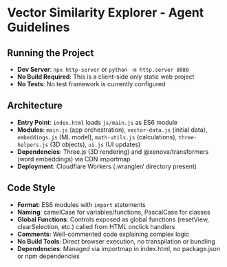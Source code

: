 # Vector Similarity Explorer - Agent Guidelines

## Running the Project
- **Dev Server**: `npx http-server` or `python -m http.server 8080`
- **No Build Required**: This is a client-side only static web project
- **No Tests**: No test framework is currently configured

## Architecture
- **Entry Point**: `index.html` loads `js/main.js` as ES6 module
- **Modules**: `main.js` (app orchestration), `vector-data.js` (initial data), `embeddings.js` (ML model), `math-utils.js` (calculations), `three-helpers.js` (3D objects), `ui.js` (UI updates)
- **Dependencies**: Three.js (3D rendering) and @xenova/transformers (word embeddings) via CDN importmap
- **Deployment**: Cloudflare Workers (.wrangler/ directory present)

## Code Style
- **Format**: ES6 modules with `import` statements
- **Naming**: camelCase for variables/functions, PascalCase for classes
- **Global Functions**: Controls exposed as global functions (resetView, clearSelection, etc.) called from HTML onclick handlers
- **Comments**: Well-commented code explaining complex logic
- **No Build Tools**: Direct browser execution, no transpilation or bundling
- **Dependencies**: Managed via importmap in index.html, no package.json or npm dependencies

